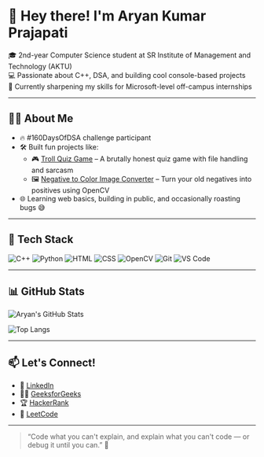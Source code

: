 
# 👋 Hey there! I'm Aryan Kumar Prajapati

🎓 2nd-year Computer Science student at SR Institute of Management and Technology (AKTU)  
💻 Passionate about C++, DSA,  and building cool console-based projects  
🚀 Currently sharpening my skills for Microsoft-level off-campus internships  

---

## 👨‍💻 About Me

- 🔥 #160DaysOfDSA challenge participant  
- 🛠️ Built fun projects like:
  - 🎮 [Troll Quiz Game](https://github.com/Aryan2006-code/troll-quiz-game) – A brutally honest quiz game with file handling and sarcasm
  - 🖼️ [Negative to Color Image Converter](https://github.com/Aryan2006-code/negative-to-color-image) – Turn your old negatives into positives using OpenCV
- 🌐 Learning web basics, building in public, and occasionally roasting bugs 😅

---

## 🧰 Tech Stack

![C++](https://img.shields.io/badge/C++-blue?logo=c%2B%2B&logoColor=white)
![Python](https://img.shields.io/badge/Python-yellow?logo=python&logoColor=white)
![HTML](https://img.shields.io/badge/HTML-orange?logo=html5)
![CSS](https://img.shields.io/badge/CSS-blue?logo=css3)
![OpenCV](https://img.shields.io/badge/OpenCV-black?logo=opencv)
![Git](https://img.shields.io/badge/Git-orange?logo=git)
![VS Code](https://img.shields.io/badge/VS%20Code-007ACC?logo=visual-studio-code&logoColor=white)

---



## 📊 GitHub Stats

![Aryan's GitHub Stats](https://github-readme-stats.vercel.app/api?username=Aryan2006-code&show_icons=true&theme=tokyonight)

![Top Langs](https://github-readme-stats.vercel.app/api/top-langs/?username=Aryan2006-code&layout=compact&theme=tokyonight)


---

## 📫 Let's Connect!

- 🔗 [LinkedIn](https://www.linkedin.com/in/aryankumar2006)
- 👨‍💻 [GeeksforGeeks](https://www.geeksforgeeks.org/user/aryan20brsg)
- 🏆 [HackerRank](https://www.hackerrank.com/profile/aryan2006bui)
- 🧠 [LeetCode](https://leetcode.com/u/Aryan_kr08)

---

> “Code what you can't explain, and explain what you can't code — or debug it until you can.” 🚀
